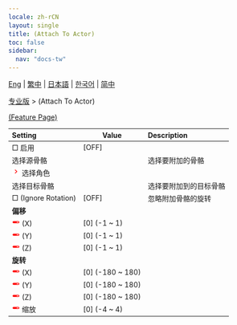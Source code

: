 ```yaml
---
locale: zh-rCN
layout: single
title: (Attach To Actor)
toc: false
sidebar:
  nav: "docs-tw"
---
```

[Eng](/dancexr/menu/2025.4/actor/attach_to_actor) | [繁中](/tw/dancexr/menu/2025.4/actor/attach_to_actor) | [日本語](/jp/dancexr/menu/2025.4/actor/attach_to_actor) | [한국어](/kr/dancexr/menu/2025.4/actor/attach_to_actor) | [简中](/zh/dancexr/menu/2025.4/actor/attach_to_actor)

[专业版](../menu#专业版) > (Attach To Actor)



[(Feature Page)](/zh/dancexr/features/attach_to_actor)

| Setting | Value | Description |
| :--- | --- | :--- |
|  □ 启用| [OFF] | 
|  选择源骨骼|| 选择要附加的骨骼
| <img src="/images/icon/ic_chevron.png" alt="chevron icon"/> 选择角色|  |  |
|  选择目标骨骼|| 选择要附加到的目标骨骼
|  □ (Ignore Rotation)| [OFF] | 忽略附加骨骼的旋转
|  <b>偏移</b>|| 
| <img src="/images/icon/ic_slider.png" alt="slider icon"/> (X)| [0] (-1 ~ 1) | 
| <img src="/images/icon/ic_slider.png" alt="slider icon"/> (Y)| [0] (-1 ~ 1) | 
| <img src="/images/icon/ic_slider.png" alt="slider icon"/> (Z)| [0] (-1 ~ 1) | 
|  <b>旋转</b>|| 
| <img src="/images/icon/ic_slider.png" alt="slider icon"/> (X)| [0] (-180 ~ 180) | 
| <img src="/images/icon/ic_slider.png" alt="slider icon"/> (Y)| [0] (-180 ~ 180) | 
| <img src="/images/icon/ic_slider.png" alt="slider icon"/> (Z)| [0] (-180 ~ 180) | 
| <img src="/images/icon/ic_slider.png" alt="slider icon"/> 缩放| [0] (-4 ~ 4) | 
